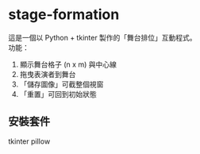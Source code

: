 # stage-formation

這是一個以 Python + tkinter 製作的「舞台排位」互動程式。  
功能：
1. 顯示舞台格子 (n x m) 與中心線
2. 拖曳表演者到舞台
3. 「儲存圖像」可截整個視窗
4. 「重置」可回到初始狀態

## 安裝套件
tkinter
pillow
